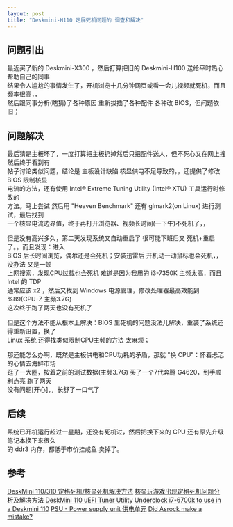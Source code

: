 ```yaml
---
layout: post
title: "Deskmini-H110 定屏死机问题的 调查和解决"
---
```


## 问题引出

最近买了新的 Deskmini-X300 ，然后打算把旧的 Deskmini-H100 送给平时热心帮助自己的同事  
结果令人尴尬的事情发生了，开机浏览十几分钟网页或看一会儿视频就死机，而且频率很高，，  
然后跟同事分析(瞎猜)了各种原因 重新拔插了各种配件 各种改 BIOS，但问题依旧；  

## 问题解决
最后猜是主板坏了，一度打算把主板扔掉然后只把配件送人，但不死心又在网上搜 然后终于看到有  
帖子讨论类似问题，结论是 主板设计缺陷 核显供电不足导致的，，还提供了修改 BIOS 限制核显  
电流的方法，还有使用 Intel® Extreme Tuning Utility (Intel® XTU) 工具运行时修改的  
方法。马上尝试 然后用 "Heaven Benchmark" 还有 glmark2(on Linux) 进行测试，最后找到  
一个核显电流边界值，终于再打开浏览器、视频长时间(一下午)不死机了，，

但是没有高兴多久，第二天发现系统又自动重启了 很可能下班后又 死机+重启了。。而且发现：进入  
BIOS 后长时间浏览，偶尔还是会死机；安装迅雷后 开机动一动鼠标也会死机，，没办法 又是一顿  
上网搜索，发现CPU过载也会死机 难道是因为我用的 i3-7350K 主频太高，而且 Intel 的 TDP  
通常应该 x2 ，然后又找到 Windows 电源管理，修改处理器最高效能到 %89(CPU-Z 主频3.7G)  
这次终于跑了两天也没有死机了

但是这个方法不能从根本上解决：BIOS 里死机的问题没法儿解决，重装了系统还得重新设置，换了  
Linux 系统 还得找类似限制CPU主频的方法 太麻烦；

那还能怎么办啊，既然是主板供电和CPU功耗的矛盾，那就 "换 CPU"：怀着忐忑的心情去海鲜市场  
逛了一大圈，按着之前的测试数据(主频3.7G) 买了一个7代奔腾 G4620，到手顺利点亮 跑了两天  
没有问题\[开心]，，长舒了一口气了

## 后续
系统已开机运行超过一星期，还没有死机过，然后把换下来的 CPU 还有原先升级笔记本换下来很久  
的 ddr3 内存，都低于市价挂咸鱼 卖掉了。

## 参考
[DeskMini 110/310 定格死机/核显死机解决方法](https://www.v2ex.com/t/718067)
[核显玩游戏出现定格死机问题分析及解决方法](https://tieba.baidu.com/p/7031892281?pid=135816569660&cid=0&red_tag=0985223245#135816569660)
[DeskMini 110 uEFI Tuner Utility](https://github.com/dfc643/deskmini-110-tuner)
[Underclock i7-6700k to use in a Deskmini 110](https://forum.asrock.com/forum_posts.asp?TID=3689&PN=1&title=underclock-i76700k-to-use-in-a-deskmini-110)
[PSU - Power supply unit 供电单元](https://forum.asrock.com/forum_posts.asp?TID=3689&PID=20675&title=underclock-i76700k-to-use-in-a-deskmini-110#20675)
[Did Asrock make a mistake?](https://forum.asrock.com/forum_posts.asp?TID=3689&PID=21822&title=underclock-i76700k-to-use-in-a-deskmini-110#21822)
